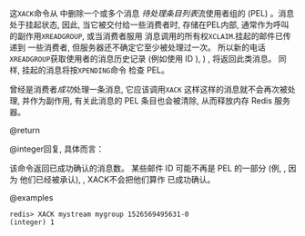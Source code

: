 这`XACK`命令从 中删除一个或多个消息
*待处理条目列表*流使用者组的  (PEL) 。消息处于挂起状态, 
因此, 当它被交付给一些消费者时, 存储在PEL内部, 
通常作为呼叫的副作用`XREADGROUP`, 或当消费者服用
消息调用的所有权`XCLAIM`.挂起的邮件已传递到
一些消费者, 但服务器还不确定它至少被处理过一次。
所以新的电话`XREADGROUP`获取使用者的消息历史记录
 (例如使用 ID ), ) , 将返回此类消息。
同样, 挂起的消息将按`XPENDING`命令
检查 PEL。

曾经是消费者*成功*处理一条消息, 它应该调用`XACK`
这样这样的消息就不会再次被处理, 并作为副作用, 
有关此消息的 PEL 条目也会被清除, 从而释放内存
Redis 服务器。

@return

@integer回复, 具体而言：

该命令返回已成功确认的消息数。
某些邮件 ID 可能不再是 PEL 的一部分 (例, , 因为
他们已经被承认), , XACK不会把他们算作
已成功确认。

@examples

    redis> XACK mystream mygroup 1526569495631-0
    (integer) 1
